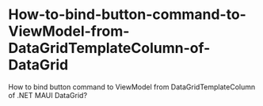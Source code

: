 # How-to-bind-button-command-to-ViewModel-from-DataGridTemplateColumn-of-DataGrid
How to bind button command to ViewModel from DataGridTemplateColumn of .NET MAUI DataGrid?  
